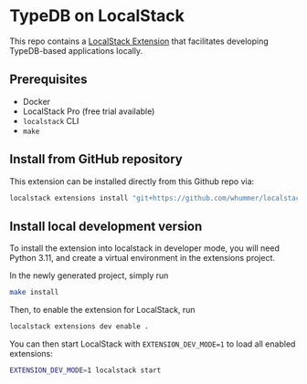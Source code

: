 TypeDB on LocalStack
===============================

This repo contains a [LocalStack Extension](https://github.com/localstack/localstack-extensions) that facilitates developing TypeDB-based applications locally.

## Prerequisites

* Docker
* LocalStack Pro (free trial available)
* `localstack` CLI
* `make`

## Install from GitHub repository

This extension can be installed directly from this Github repo via:

```bash
localstack extensions install "git+https://github.com/whummer/localstack-utils.git#egg=localstack-typedb&subdirectory=localstack-typedb"
```

## Install local development version

To install the extension into localstack in developer mode, you will need Python 3.11, and create a virtual environment in the extensions project.

In the newly generated project, simply run

```bash
make install
```

Then, to enable the extension for LocalStack, run

```bash
localstack extensions dev enable .
```

You can then start LocalStack with `EXTENSION_DEV_MODE=1` to load all enabled extensions:

```bash
EXTENSION_DEV_MODE=1 localstack start
```
